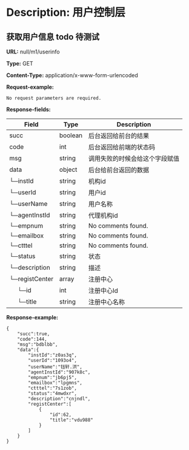 
# Description: 用户控制层
## 获取用户信息  todo 待测试
**URL:** null/m1/userinfo

**Type:** GET

**Content-Type:** application/x-www-form-urlencoded



**Request-example:**
```
No request parameters are required.
```
**Response-fields:**

Field | Type|Description
---|---|---
succ|boolean|后台返回给前台的结果
code|int|后台返回给前端的状态码
msg|string|调用失败的时候会给这个字段赋值
data|object|后台给前台返回的数据
└─instId|string|机构id
└─userId|string|用户id
└─userName|string|用户名称
└─agentInstId|string|代理机构id
└─empnum|string|No comments found.
└─emailbox|string|No comments found.
└─ctttel|string|No comments found.
└─status|string|状态
└─description|string|描述
└─registCenter|array|注册中心
&nbsp;&nbsp;&nbsp;&nbsp;&nbsp;└─id|int|注册中心Id
&nbsp;&nbsp;&nbsp;&nbsp;&nbsp;└─title|string|注册中心名称


**Response-example:**
```
{
	"succ":true,
	"code":144,
	"msg":"bdblbb",
	"data":{
		"instId":"z0as3q",
		"userId":"1093o4",
		"userName":"钰轩.洪",
		"agentInstId":"907k8c",
		"empnum":"jb6pj5",
		"emailbox":"lpgmns",
		"ctttel":"7s1zob",
		"status":"4mwdxr",
		"description":"cnjndl",
		"registCenter":[
			{
				"id":62,
				"title":"vdu988"
			}
		]
	}
}
```

